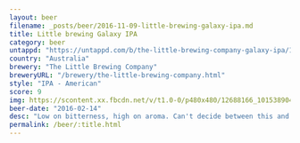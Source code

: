 ```yaml
---
layout: beer
filename: _posts/beer/2016-11-09-little-brewing-galaxy-ipa.md
title: Little brewing Galaxy IPA
category: beer
untappd: "https://untappd.com/b/the-little-brewing-company-galaxy-ipa/1258013"
country: "Australia"
brewery: "The Little Brewing Company"
breweryURL: "/brewery/the-little-brewing-company.html"
style: "IPA - American"
score: 9
img: https://scontent.xx.fbcdn.net/v/t1.0-0/p480x480/12688166_10153890414098745_93931054277212370_n.jpg?oh=e70318d86ba253239bbc0b69faa8c6d7&oe=5AA6EAFC
beer-date: "2016-02-14"
desc: "Low on bitterness, high on aroma. Can't decide between this and the citra"
permalink: /beer/:title.html
---
```

